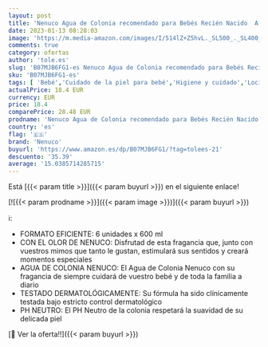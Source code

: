 ```yaml
---
layout: post
title: 'Nenuco Agua de Colonia recomendado para Bebés Recién Nacido  A partir de 3 meses   Fragancia Original - Paquete de 6 unidades x 600 ml'
date: 2023-01-13 08:28:03
image: 'https://m.media-amazon.com/images/I/514lZ+Z5hvL._SL500_._SL400_.jpg'
comments: true
category: ofertas
author: 'tole.es'
slug: 'B07MJB6FG1-es Nenuco Agua de Colonia recomendado para Bebés Recién...'
sku: 'B07MJB6FG1-es'
tags: [ 'Bebé','Cuidado de la piel para bebé','Higiene y cuidado','Lociones para la piel de bebé','agua','colonia','de','nenuco','🇪🇸', ]
actualPrice: 18.4 EUR
currency: EUR
price: 18.4
comparePrice: 28.48 EUR
prodname: 'Nenuco Agua de Colonia recomendado para Bebés Recién Nacido  A partir de 3 meses   Fragancia Original - Paquete de 6 unidades x 600 ml'
country: 'es'
flag: '🇪🇸'
brand: 'Nenuco'
buyurl: 'https://www.amazon.es/dp/B07MJB6FG1/?tag=tolees-21'
descuento: '35.39'
average: '15.0385714285715'
---
```


Está [{{< param title >}}]({{< param buyurl >}}) en el siguiente enlace!

[![{{< param prodname >}}]({{< param image >}})]({{< param buyurl >}})

ℹ️:

- FORMATO EFICIENTE: 6 unidades x 600 ml
- CON EL OLOR DE NENUCO: Disfrutad de esta fragancia que, junto con vuestros mimos que tanto le gustan, estimulará sus sentidos y creará momentos especiales
- AGUA DE COLONIA NENUCO: El Agua de Colonia Nenuco con su fragancia de siempre cuidará de vuestro bebé y de toda la familia a diario
- TESTADO DERMATOLÓGICAMENTE: Su fórmula ha sido clínicamente testada bajo estricto control dermatológico
- PH NEUTRO: El PH Neutro de la colonia respetará la suavidad de su delicada piel

[🛒 Ver la oferta!!]({{< param buyurl >}})
